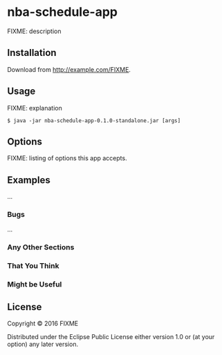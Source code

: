 # nba-schedule-app

FIXME: description

## Installation

Download from http://example.com/FIXME.

## Usage

FIXME: explanation

    $ java -jar nba-schedule-app-0.1.0-standalone.jar [args]

## Options

FIXME: listing of options this app accepts.

## Examples

...

### Bugs

...

### Any Other Sections
### That You Think
### Might be Useful

## License

Copyright © 2016 FIXME

Distributed under the Eclipse Public License either version 1.0 or (at
your option) any later version.

